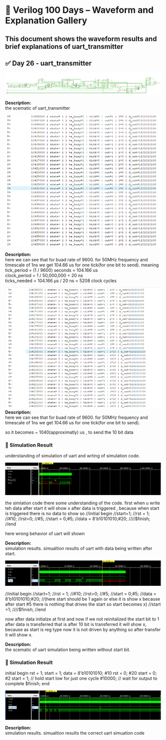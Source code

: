
# 📘 Verilog 100 Days – Waveform and Explanation Gallery

This document shows the waveform results and brief explanations of   uart_transmitter
---

## ✅ Day 26 - uart_transmitter

 

![ uart_transmitter](./images/uart_schematic.png)

**Description:**  
  the scematic of  uart_transmitter


![uart_transmitter display message](./images/timing.png)


**Description:**  
 here we can see that for buad rate of 9600.
 for 50MHz frequency and timescale of 1ns
 we get 104.66 us for one tick(for one bit to send).
 meaning <br>
tick_period = (1 / 9600) seconds = 104.166 us
<br>
clock_period = 1 / 50,000,000 = 20 ns<br>
ticks_needed = 104.166 µs / 20 ns = 5208 clock cycles<br>


![uart_transmitter display message](./images/lasttiming.png)
**Description:**  
 here we can see that for buad rate of 9600.
 for 50MHz frequency and timescale of 1ns
 we get 104.66 us for one tick(for one bit to send).

 so it becomes ~ 1040(approximatly) us , to send the 10 bit data

### 🔬 Simulation Result

understanding of simulation of uart and wrting of simulation code.

![Simulation Waveform](./images/dataafter.png)

the simlation code there some understanding of the code.
first when u write teh data after start 
it will show x after data is triggered , because when start is triggered there is no data to show
so 
//initial begin
//start=1;
//rst = 1;
//#10;
//rst=0;
//#5;
//start = 0;#5;
//data = 8'b10101010;#20;
////$finish;
//end

here wrong behavior of uart will shown

**Description:**  
simulation results.
simualtion results of uart with data being written after start.




 

![simulation waveform](./images/dataafterwithoutstart.png)

//initial begin
//start=1;
//rst = 1;
//#10;
//rst=0;
//#5;
//start = 0;#5;
//data = 8'b10101010;#20;
//(here start should be 1 again or else it is show x because after start #5 there is nothing that drives the start so start becomes x)
//start =1; 
////$finish;
//end

now after data initialze at first and now if we not reinitalized the start bit to 1 after data is transferred that is after 10 bit is transferred it will show x, because as start is reg type now it is not driven by anything so after transfer it will show x.

**Description:**  
  the scematic of  uart simulation being written without start bit.

 
 
### 🔬 Simulation Result


initial begin
    rst = 1;
    start = 1;
    data = 8'b10101010;
    #10 rst = 0;
    #20 start = 0;
    #2  start = 1; // hold start low for just one cycle
    #10000; // wait for output to complete
    $finish;
end


![Simulation Waveform](./images/databefore.png)

**Description:**  
simulation results.
simualtion results  the correct uart simuation code 
